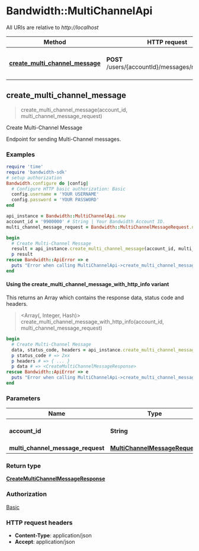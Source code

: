 # Bandwidth::MultiChannelApi

All URIs are relative to *http://localhost*

| Method | HTTP request | Description |
| ------ | ------------ | ----------- |
| [**create_multi_channel_message**](MultiChannelApi.md#create_multi_channel_message) | **POST** /users/{accountId}/messages/multiChannel | Create Multi-Channel Message |


## create_multi_channel_message

> <CreateMultiChannelMessageResponse> create_multi_channel_message(account_id, multi_channel_message_request)

Create Multi-Channel Message

Endpoint for sending Multi-Channel messages.

### Examples

```ruby
require 'time'
require 'bandwidth-sdk'
# setup authorization
Bandwidth.configure do |config|
  # Configure HTTP basic authorization: Basic
  config.username = 'YOUR USERNAME'
  config.password = 'YOUR PASSWORD'
end

api_instance = Bandwidth::MultiChannelApi.new
account_id = '9900000' # String | Your Bandwidth Account ID.
multi_channel_message_request = Bandwidth::MultiChannelMessageRequest.new({to: '+15552223333', channel_list: [Bandwidth::MultiChannelChannelListObject.new({from: 'BandwidthRBM', application_id: '93de2206-9669-4e07-948d-329f4b722ee2', channel: Bandwidth::MultiChannelMessageChannelEnum::RBM, content: Bandwidth::MmsMessageContent.new})]}) # MultiChannelMessageRequest | 

begin
  # Create Multi-Channel Message
  result = api_instance.create_multi_channel_message(account_id, multi_channel_message_request)
  p result
rescue Bandwidth::ApiError => e
  puts "Error when calling MultiChannelApi->create_multi_channel_message: #{e}"
end
```

#### Using the create_multi_channel_message_with_http_info variant

This returns an Array which contains the response data, status code and headers.

> <Array(<CreateMultiChannelMessageResponse>, Integer, Hash)> create_multi_channel_message_with_http_info(account_id, multi_channel_message_request)

```ruby
begin
  # Create Multi-Channel Message
  data, status_code, headers = api_instance.create_multi_channel_message_with_http_info(account_id, multi_channel_message_request)
  p status_code # => 2xx
  p headers # => { ... }
  p data # => <CreateMultiChannelMessageResponse>
rescue Bandwidth::ApiError => e
  puts "Error when calling MultiChannelApi->create_multi_channel_message_with_http_info: #{e}"
end
```

### Parameters

| Name | Type | Description | Notes |
| ---- | ---- | ----------- | ----- |
| **account_id** | **String** | Your Bandwidth Account ID. |  |
| **multi_channel_message_request** | [**MultiChannelMessageRequest**](MultiChannelMessageRequest.md) |  |  |

### Return type

[**CreateMultiChannelMessageResponse**](CreateMultiChannelMessageResponse.md)

### Authorization

[Basic](../README.md#Basic)

### HTTP request headers

- **Content-Type**: application/json
- **Accept**: application/json

